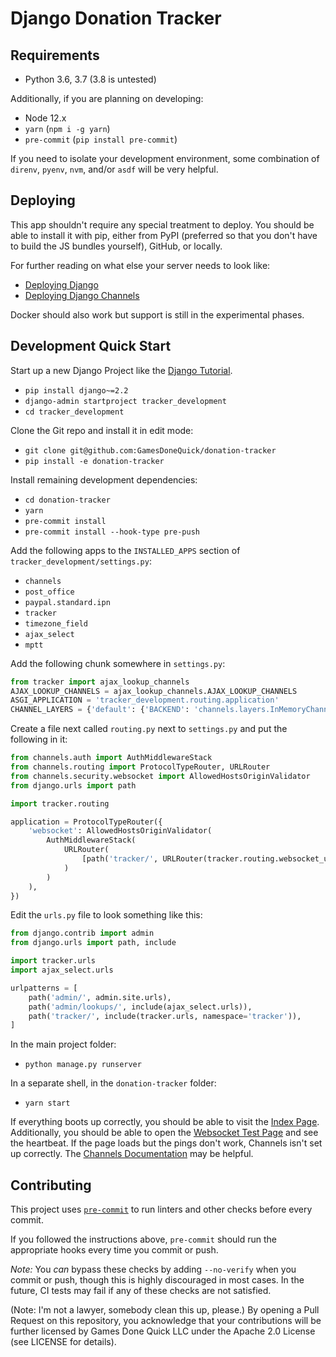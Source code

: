# Django Donation Tracker

## Requirements

- Python 3.6, 3.7 (3.8 is untested)

Additionally, if you are planning on developing:

- Node 12.x
- `yarn` (`npm i -g yarn`)
- `pre-commit` (`pip install pre-commit`)

If you need to isolate your development environment, some combination of `direnv`, `pyenv`, `nvm`, and/or `asdf` will be
very helpful.

## Deploying

This app shouldn't require any special treatment to deploy. You should be able to install it with pip, either from PyPI
(preferred so that you don't have to build the JS bundles yourself), GitHub, or locally.

For further reading on what else your server needs to look like:

- [Deploying Django](https://docs.djangoproject.com/en/2.2/howto/deployment/)
- [Deploying Django Channels](https://channels.readthedocs.io/en/latest/deploying.html)

Docker should also work but support is still in the experimental phases.

## Development Quick Start

Start up a new Django Project like the [Django Tutorial](https://docs.djangoproject.com/en/2.2/intro/tutorial01/).

- `pip install django~=2.2`
- `django-admin startproject tracker_development`
- `cd tracker_development`

Clone the Git repo and install it in edit mode:

- `git clone git@github.com:GamesDoneQuick/donation-tracker`
- `pip install -e donation-tracker`

Install remaining development dependencies:

- `cd donation-tracker`
- `yarn`
- `pre-commit install`
- `pre-commit install --hook-type pre-push`

Add the following apps to the `INSTALLED_APPS` section of `tracker_development/settings.py`:

- `channels`
- `post_office`
- `paypal.standard.ipn`
- `tracker`
- `timezone_field`
- `ajax_select`
- `mptt`

Add the following chunk somewhere in `settings.py`:

```python
from tracker import ajax_lookup_channels
AJAX_LOOKUP_CHANNELS = ajax_lookup_channels.AJAX_LOOKUP_CHANNELS
ASGI_APPLICATION = 'tracker_development.routing.application'
CHANNEL_LAYERS = {'default': {'BACKEND': 'channels.layers.InMemoryChannelLayer'}}
```

Create a file next called `routing.py` next to `settings.py` and put the following in it:

```python
from channels.auth import AuthMiddlewareStack
from channels.routing import ProtocolTypeRouter, URLRouter
from channels.security.websocket import AllowedHostsOriginValidator
from django.urls import path

import tracker.routing

application = ProtocolTypeRouter({
    'websocket': AllowedHostsOriginValidator(
        AuthMiddlewareStack(
            URLRouter(
                [path('tracker/', URLRouter(tracker.routing.websocket_urlpatterns))]
            )
        )
    ),
})
```

Edit the `urls.py` file to look something like this:

```python
from django.contrib import admin
from django.urls import path, include

import tracker.urls
import ajax_select.urls

urlpatterns = [
    path('admin/', admin.site.urls),
    path('admin/lookups/', include(ajax_select.urls)),
    path('tracker/', include(tracker.urls, namespace='tracker')),
]
```

In the main project folder:

- `python manage.py runserver`

In a separate shell, in the `donation-tracker` folder:

- `yarn start`

If everything boots up correctly, you should be able to visit the [Index Page](http://localhost:8080/tracker). Additionally, you should be able to open the [Websocket Test Page](http://localhost:8080/tracker/websocket_test/) and see the heartbeat. If the page loads but the pings don't work, Channels isn't set up correctly. The [Channels Documentation](https://channels.readthedocs.io/en/latest/installation.html) may be helpful.

## Contributing

This project uses [`pre-commit`](https://pre-commit.com/) to run linters and other checks before every commit.

If you followed the instructions above, `pre-commit` should run the appropriate hooks every time you commit or push.

_Note:_ You _can_ bypass these checks by adding `--no-verify` when you commit or push, though this is highly discouraged in most cases. In the future, CI tests may fail if any of these checks are not satisfied.

(Note: I'm not a lawyer, somebody clean this up, please.)
By opening a Pull Request on this repository, you acknowledge that your contributions will be further licensed by Games Done Quick LLC under the Apache 2.0 License (see LICENSE for details).
